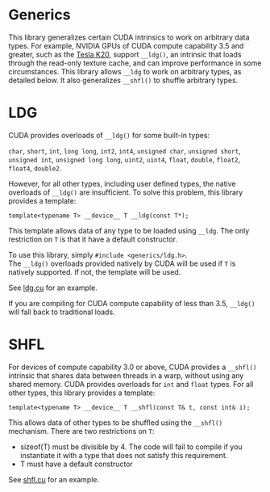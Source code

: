 Generics
===

This library generalizes certain CUDA intrinsics to work on arbitrary
data types.  For example, NVIDIA GPUs of CUDA compute capability 3.5
and greater, such as the [Tesla
K20](http://www.nvidia.com/object/personal-supercomputing.html),
support `__ldg()`, an intrinsic that loads through the read-only
texture cache, and can improve performance in some circumstances.
This library allows `__ldg` to work on arbitrary types, as detailed
below. It also generalizes `__shfl()` to shuffle arbitrary types.

LDG
===

CUDA provides overloads of `__ldg()` for some built-in types:

`char`, `short`, `int`, `long long`, `int2`, `int4`, `unsigned
char`, `unsigned short`, `unsigned int`, `unsigned long long`,
`uint2`, `uint4`, `float`, `double`, `float2`, `float4`, `double2`.

However, for all other types, including user defined types, the native
overloads of `__ldg()` are insufficient.  To solve this problem, this
library provides a template:

    template<typename T> __device__ T __ldg(const T*);

This template allows data of any type to be loaded using `__ldg`. The
only restriction on `T` is that it have a default constructor.


To use this library, simply `#include <generics/ldg.h>`.  
The `__ldg()` overloads provided natively by CUDA will be used if `T`
is natively supported.  If not, the template will be used.

See
[ldg.cu](http://github.com/BryanCatanzaro/generics/blob/master/test/ldg.cu)
for an example.

If you are compiling for CUDA compute capability of less than 3.5,
`__ldg()` will fall back to traditional loads.

SHFL
====

For devices of compute capability 3.0 or above, CUDA provides a
`__shfl()` intrinsic that shares data between threads in a warp,
without using any shared memory.  CUDA provides overloads for `int`
and `float` types.  For all other types, this library provides a
template:

    template<typename T> __device__ T __shfl(const T& t, const int& i);

This allows data of other types to be shuffled using the `__shfl()`
mechanism. There are two restrictions on `T`:

 * sizeof(T) must be divisible by 4. The code will fail to compile
      if you instantiate it with a type that does not satisfy this
      requirement.
 * T must have a default constructor

See
[shfl.cu](http://github.com/BryanCatanzaro/generics/blob/master/test/shfl.cu)
for an example.